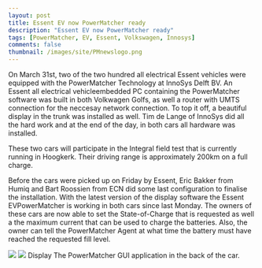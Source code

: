 ```yaml
---
layout: post
title: Essent EV now PowerMatcher ready
description: "Essent EV now PowerMatcher ready"
tags: [PowerMatcher, EV, Essent, Volkswagen, Innosys]
comments: false
thumbnail: /images/site/PMnewslogo.png
---
```

On March 31st, two of the two hundred all electrical Essent vehicles were equipped with the PowerMatcher Technology at InnoSys Delft BV. An Essent all electrical vehicleembedded PC containing the PowerMatcher software was built in both Volkwagen Golfs, as well a router with UMTS connection for the neccesay network connection. To top it off, a beautiful display in the trunk was installed as well. Tim de Lange of InnoSys did all the hard work and at the end of the day, in both cars all hardware was installed.
 
These two cars will participate in the Integral field test that is currently running in Hoogkerk. Their driving range is approximately 200km on a full charge.
 
Before the cars were picked up on Friday by Essent, Eric Bakker from Humiq and Bart Roossien from ECN did some last configuration to finalise the installation. With the latest version of the display software the Essent EVPowerMatcher is working in both cars since last Monday. The owners of these cars are now able to set the State-of-Charge that is requested as well a the maximum current that can be used to charge the batteries. Also, the owner can tell the PowerMatcher Agent at what time the battery must have reached the requested fill level.
 
 <img src="{{ site.url }}/images/DSC_0067-2.JPG"> 
 <img src="{{ site.url }}/images/DSC_0065-2.JPG"> 
Display
The PowerMatcher GUI application in the back of the car.
